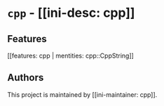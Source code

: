 # `cpp` - [[ini-desc: cpp]]

## Features

[[features: cpp | mentities: cpp::CppString]]

## Authors

This project is maintained by [[ini-maintainer: cpp]].
